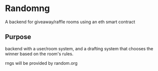 # Randomng

A backend for giveaway/raffle rooms using an eth smart contract

## Purpose

backend with a user/room system, and a drafting system that chooses the winner based on the room's rules.

rngs will be provided by random.org

